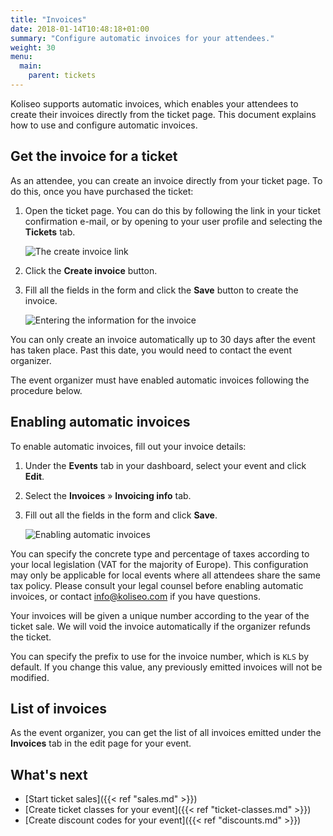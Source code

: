```yaml
---
title: "Invoices"
date: 2018-01-14T10:48:18+01:00
summary: "Configure automatic invoices for your attendees."
weight: 30
menu:
  main:
    parent: tickets
---
```


Koliseo supports automatic invoices, which enables your attendees to create their invoices directly from the ticket page. This document explains how to use and configure automatic invoices.

## Get the invoice for a ticket

As an attendee, you can create an invoice directly from your ticket page. To do this, once you have purchased the ticket:

1. Open the ticket page. You can do this by following the link in your ticket confirmation e-mail, or by opening to your user profile and selecting the **Tickets** tab.

   ![The create invoice link](/img/screenshots/tickets/invoices-create.jpg)

2. Click the **Create invoice** button.
3. Fill all the fields in the form and click the **Save** button to create the invoice.

   ![Entering the information for the invoice](/img/screenshots/tickets/invoices-client-info.jpg)

You can only create an invoice automatically up to 30 days after the event has taken place. Past this date, you would need to contact the event organizer.

<aside class="note">
The event organizer must have enabled automatic invoices following the procedure below.
</aside>

## Enabling automatic invoices

To enable automatic invoices, fill out your invoice details:

1. Under the **Events** tab in your dashboard, select your event and click **Edit**.
2. Select the **Invoices** &raquo; **Invoicing info** tab.
3. Fill out all the fields in the form and click **Save**.

   ![Enabling automatic invoices](/img/screenshots/tickets/invoices-organizer-info.jpg)

You can specify the concrete type and percentage of taxes according to your local legislation (VAT for the majority of Europe). This configuration may only be applicable for local events where all attendees share the same tax policy. Please consult your legal counsel before enabling automatic invoices, or contact info@koliseo.com if you have questions.

Your invoices will be given a unique number according to the year of the ticket sale. We will void the invoice automatically if the organizer refunds the ticket.

You can specify the prefix to use for the invoice number, which is `KLS` by default. If you change this value, any previously emitted invoices will not be modified.

## List of invoices

As the event organizer, you can get the list of all invoices emitted under the **Invoices** tab in the edit page for your event.

## What's next

- [Start ticket sales]({{< ref "sales.md" >}})
- [Create ticket classes for your event]({{< ref "ticket-classes.md" >}})
- [Create discount codes for your event]({{< ref "discounts.md" >}})
